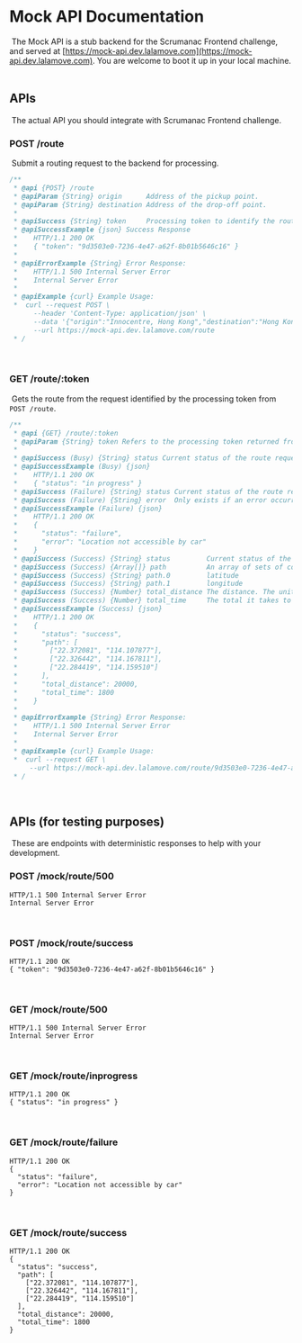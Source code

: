 # Mock API Documentation
​
The Mock API is a stub backend for the Scrumanac Frontend challenge, and served at [https://mock-api.dev.lalamove.com](https://mock-api.dev.lalamove.com).
You are welcome to boot it up in your local machine.
​
## APIs
​
The actual API you should integrate with Scrumanac Frontend challenge.
​
### POST /route
​
Submit a routing request to the backend for processing.
​
```js
/**
 * @api {POST} /route
 * @apiParam {String} origin      Address of the pickup point.
 * @apiParam {String} destination Address of the drop-off point.
 *
 * @apiSuccess {String} token     Processing token to identify the routing request
 * @apiSuccessExample {json} Success Response
 *    HTTP/1.1 200 OK
 *    { "token": "9d3503e0-7236-4e47-a62f-8b01b5646c16" }
 * 
 * @apiErrorExample {String} Error Response:
 *    HTTP/1.1 500 Internal Server Error 
 *    Internal Server Error
 * 
 * @apiExample {curl} Example Usage:
 *  curl --request POST \
      --header 'Content-Type: application/json' \
      --data '{"origin":"Innocentre, Hong Kong","destination":"Hong Kong International Airport Terminal 1"}' \
      --url https://mock-api.dev.lalamove.com/route
 * /
```
​
### GET /route/:token
​
Gets the route from the request identified by the processing token from `POST /route`.
​
```js
/**
 * @api {GET} /route/:token
 * @apiParam {String} token Refers to the processing token returned from the `/route` endpoint.
 * 
 * @apiSuccess (Busy) {String} status Current status of the route request on the backend. 
 * @apiSuccessExample (Busy) {json}
 *    HTTP/1.1 200 OK
 *    { "status": "in progress" }
 * @apiSuccess (Failure) {String} status Current status of the route request on the backend.
 * @apiSuccess (Failure) {String} error  Only exists if an error occurred. The error response from the backend.
 * @apiSuccessExample (Failure) {json}
 *    HTTP/1.1 200 OK
 *    {
 *      "status": "failure",
 *      "error": "Location not accessible by car"
 *    }
 * @apiSuccess (Success) {String} status         Current status of the route request on the backend.
 * @apiSuccess (Success) {Array[]} path          An array of sets of coordinates, where start point, end point also included in ascending order
 * @apiSuccess (Success) {String} path.0         latitude
 * @apiSuccess (Success) {String} path.1         longitude
 * @apiSuccess (Success) {Number} total_distance The distance. The unit is not important for this challenge.
 * @apiSuccess (Success) {Number} total_time     The total it takes to complete the journey. The unit is not important for this challenge.
 * @apiSuccessExample (Success) {json}
 *    HTTP/1.1 200 OK
 *    {
 *      "status": "success",
 *      "path": [
 *        ["22.372081", "114.107877"],
 *        ["22.326442", "114.167811"],
 *        ["22.284419", "114.159510"]
 *      ],
 *      "total_distance": 20000,
 *      "total_time": 1800
 *    }
 * 
 * @apiErrorExample {String} Error Response:
 *    HTTP/1.1 500 Internal Server Error 
 *    Internal Server Error
 * 
 * @apiExample {curl} Example Usage:
 *  curl --request GET \
     --url https://mock-api.dev.lalamove.com/route/9d3503e0-7236-4e47-a62f-8b01b5646c16
 * /
```
​
## APIs (for testing purposes)
​
These are endpoints with deterministic responses to help with your development.
​
### POST /mock/route/500
```
HTTP/1.1 500 Internal Server Error 
Internal Server Error
```
​
### POST /mock/route/success
```
HTTP/1.1 200 OK
{ "token": "9d3503e0-7236-4e47-a62f-8b01b5646c16" }
```
​
### GET /mock/route/500
```
HTTP/1.1 500 Internal Server Error 
Internal Server Error
```
​
### GET /mock/route/inprogress
```
HTTP/1.1 200 OK
{ "status": "in progress" }
```
​
### GET /mock/route/failure
```
HTTP/1.1 200 OK
{
  "status": "failure",
  "error": "Location not accessible by car"
}
```
​
### GET /mock/route/success
```
HTTP/1.1 200 OK
{
  "status": "success",
  "path": [
    ["22.372081", "114.107877"],
    ["22.326442", "114.167811"],
    ["22.284419", "114.159510"]
  ],
  "total_distance": 20000,
  "total_time": 1800
}
```